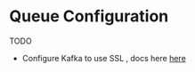 # Queue Configuration

TODO
 - Configure Kafka to use SSL , docs here [here]( https://docs.confluent.io/current/tutorials/security_tutorial.html#creating-ssl-keys-and-certificates
)
 
